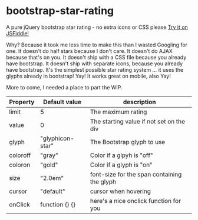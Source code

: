 # bootstrap-star-rating
A pure jQuery bootstrap star rating - no extra icons or CSS please
[Try it on JSFiddle!]([https://jsfiddle.net/robertlabrie/73on78ff/4/)

Why? Because it took me less time to make this than I wasted Googling for one. It doesn't do half stars because I don't care. It doesn't do AJAX because that's on you. It doesn't ship with a CSS file because you already have bootstrap. It doesn't ship with separate icons, because you already have bootstrap. It's the simplest possible star rating system ... it uses the glyphs already in bootstrap! Yay! It works great on mobile, also Yay!

More to come, I needed a place to part the WIP.


| Property  | Default value | description |
| ------------- | ------------- | ------------- |
| limit | 5 | The maximum rating |
| value | 0 | The starting value if not set on the div |
| glyph | "glyphicon-star" | The Bootstrap glyph to use |
| coloroff | "gray" | Color if a glpyh is "off" |
| coloron | "gold" | Color if a glyph is "on" |
| size | "2.0em" | font-size for the span containing the glyph |
| cursor | "default" | cursor when hovering |
| onClick | function () {} | here's a nice onclick function for you |
